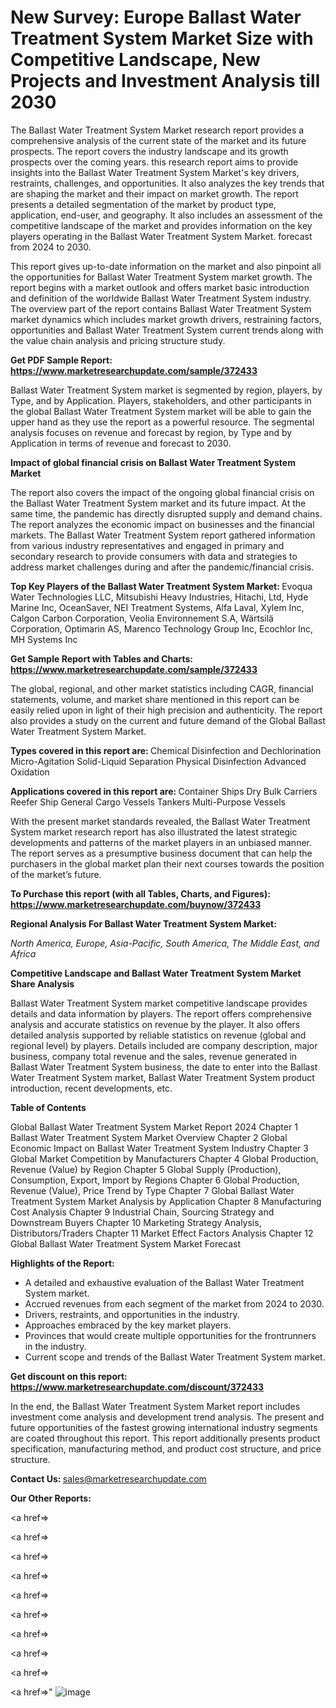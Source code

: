 # New Survey: Europe Ballast Water Treatment System Market Size with Competitive Landscape, New Projects and Investment Analysis till 2030

The Ballast Water Treatment System Market research report provides a comprehensive analysis of the current state of the market and its future prospects. The report covers the industry landscape and its growth prospects over the coming years. this research report aims to provide insights into the Ballast Water Treatment System Market's key drivers, restraints, challenges, and opportunities. It also analyzes the key trends that are shaping the market and their impact on market growth. The report presents a detailed segmentation of the market by product type, application, end-user, and geography. It also includes an assessment of the competitive landscape of the market and provides information on the key players operating in the Ballast Water Treatment System Market. forecast from 2024 to 2030.

This report gives up-to-date information on the market and also pinpoint all the opportunities for Ballast Water Treatment System market growth. The report begins with a market outlook and offers market basic introduction and definition of the worldwide Ballast Water Treatment System industry. The overview part of the report contains Ballast Water Treatment System market dynamics which includes market growth drivers, restraining factors, opportunities and Ballast Water Treatment System current trends along with the value chain analysis and pricing structure study.

<strong><b>Get PDF Sample Report: <a href=https://www.marketresearchupdate.com/sample/372433>https://www.marketresearchupdate.com/sample/372433</a></b></strong>

Ballast Water Treatment System market is segmented by region, players, by Type, and by Application. Players, stakeholders, and other participants in the global Ballast Water Treatment System market will be able to gain the upper hand as they use the report as a powerful resource. The segmental analysis focuses on revenue and forecast by region, by Type and by Application in terms of revenue and forecast to 2030.

<strong><b>Impact of global financial crisis on Ballast Water Treatment System Market</b></strong>

The report also covers the impact of the ongoing global financial crisis on the Ballast Water Treatment System market and its future impact. At the same time, the pandemic has directly disrupted supply and demand chains. The report analyzes the economic impact on businesses and the financial markets. The Ballast Water Treatment System report gathered information from various industry representatives and engaged in primary and secondary research to provide consumers with data and strategies to address market challenges during and after the pandemic/financial crisis.

<strong><b>Top Key Players of the Ballast Water Treatment System Market:
</b></strong>Evoqua Water Technologies LLC, Mitsubishi Heavy Industries, Hitachi, Ltd, Hyde Marine Inc, OceanSaver, NEI Treatment Systems, Alfa Laval, Xylem Inc, Calgon Carbon Corporation, Veolia Environnement S.A, Wärtsilä Corporation, Optimarin AS, Marenco Technology Group Inc, Ecochlor Inc, MH Systems Inc<strong><b>
</b></strong>

<strong><b>Get Sample Report with Tables and Charts: <a href=https://www.marketresearchupdate.com/sample/372433>https://www.marketresearchupdate.com/sample/372433</a></b></strong>

The global, regional, and other market statistics including CAGR, financial statements, volume, and market share mentioned in this report can be easily relied upon in light of their high precision and authenticity. The report also provides a study on the current and future demand of the Global Ballast Water Treatment System Market.

<strong><b>Types covered in this report are:
</b></strong>Chemical Disinfection and Dechlorination
Micro-Agitation
Solid-Liquid Separation
Physical Disinfection
Advanced Oxidation<strong><b>
</b></strong>

<strong><b>Applications covered in this report are:
</b></strong>Container Ships
Dry Bulk Carriers
Reefer Ship
General Cargo Vessels
Tankers
Multi-Purpose Vessels<strong><b>
</b></strong>

With the present market standards revealed, the Ballast Water Treatment System market research report has also illustrated the latest strategic developments and patterns of the market players in an unbiased manner. The report serves as a presumptive business document that can help the purchasers in the global market plan their next courses towards the position of the market’s future.

<strong><b>To Purchase this report (with all Tables, Charts, and Figures): <a href=https://www.marketresearchupdate.com/buynow/372433>https://www.marketresearchupdate.com/buynow/372433</a></b></strong>

<strong><b>Regional Analysis For Ballast Water Treatment System Market:</b></strong>

<em><i>North America, Europe, Asia-Pacific, South America, The Middle East, and Africa</i></em>

<strong><b>Competitive Landscape and Ballast Water Treatment System Market Share Analysis</b></strong>

Ballast Water Treatment System market competitive landscape provides details and data information by players. The report offers comprehensive analysis and accurate statistics on revenue by the player. It also offers detailed analysis supported by reliable statistics on revenue (global and regional level) by players. Details included are company description, major business, company total revenue and the sales, revenue generated in Ballast Water Treatment System business, the date to enter into the Ballast Water Treatment System market, Ballast Water Treatment System product introduction, recent developments, etc.

<strong><b>Table of Contents</b></strong>

Global Ballast Water Treatment System Market Report 2024
Chapter 1 Ballast Water Treatment System Market Overview
Chapter 2 Global Economic Impact on Ballast Water Treatment System Industry
Chapter 3 Global Market Competition by Manufacturers
Chapter 4 Global Production, Revenue (Value) by Region
Chapter 5 Global Supply (Production), Consumption, Export, Import by Regions
Chapter 6 Global Production, Revenue (Value), Price Trend by Type
Chapter 7 Global Ballast Water Treatment System Market Analysis by Application
Chapter 8 Manufacturing Cost Analysis
Chapter 9 Industrial Chain, Sourcing Strategy and Downstream Buyers
Chapter 10 Marketing Strategy Analysis, Distributors/Traders
Chapter 11 Market Effect Factors Analysis
Chapter 12 Global Ballast Water Treatment System Market Forecast

<strong><b>Highlights of the Report:</b></strong>

- A detailed and exhaustive evaluation of the Ballast Water Treatment System market.
- Accrued revenues from each segment of the market from 2024 to 2030.
- Drivers, restraints, and opportunities in the industry.
- Approaches embraced by the key market players.
- Provinces that would create multiple opportunities for the frontrunners in the industry.
- Current scope and trends of the Ballast Water Treatment System market.

<strong><b>Get discount on this report: <a href=https://www.marketresearchupdate.com/discount/372433>https://www.marketresearchupdate.com/discount/372433</a></b></strong>

In the end, the Ballast Water Treatment System Market report includes investment come analysis and development trend analysis. The present and future opportunities of the fastest growing international industry segments are coated throughout this report. This report additionally presents product specification, manufacturing method, and product cost structure, and price structure.

<strong><b>Contact Us:
</b></strong>sales@marketresearchupdate.com

<strong>Our Other Reports:</strong>

<a href=></a>

<a href=></a>

<a href=></a>

<a href=></a>

<a href=></a>

<a href=></a>

<a href=></a>

<a href=></a>

<a href=></a>

<a href=></a>"
![image](https://github.com/Gayatrikarjule/Market-Analysis-360/assets/97346546/65c30eda-5bbf-4560-917b-9695bd0df207)
